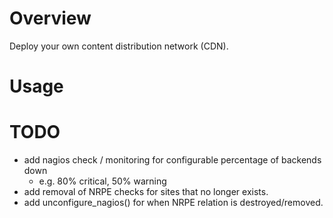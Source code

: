 # Overview

Deploy your own content distribution network (CDN).


# Usage


# TODO
- add nagios check / monitoring for configurable percentage of backends down
  - e.g. 80% critical, 50% warning
- add removal of NRPE checks for sites that no longer exists.
- add unconfigure_nagios() for when NRPE relation is destroyed/removed.
